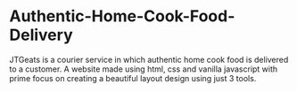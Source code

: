 # Authentic-Home-Cook-Food-Delivery
JTGeats is a courier service in which authentic home cook food is delivered to a customer. A website made using html, css and vanilla javascript with prime focus on creating a beautiful layout design using just 3 tools.
